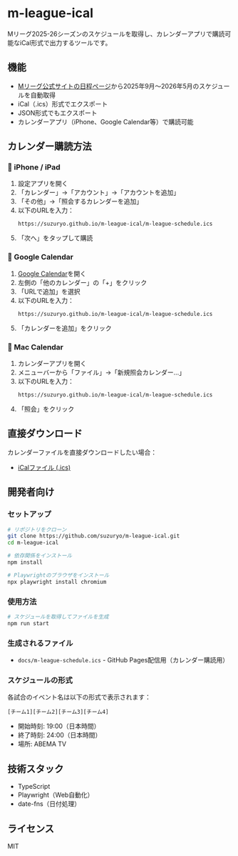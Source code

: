 # m-league-ical

Mリーグ2025-26シーズンのスケジュールを取得し、カレンダーアプリで購読可能なiCal形式で出力するツールです。

## 機能

- [Mリーグ公式サイトの日程ページ](https://m-league.jp/games/?mly=2025&mlm=9#schedule)から2025年9月〜2026年5月のスケジュールを自動取得
- iCal（.ics）形式でエクスポート
- JSON形式でもエクスポート
- カレンダーアプリ（iPhone、Google Calendar等）で購読可能

## カレンダー購読方法

### 📱 iPhone / iPad

1. 設定アプリを開く
2. 「カレンダー」→「アカウント」→「アカウントを追加」
3. 「その他」→「照会するカレンダーを追加」
4. 以下のURLを入力：
   ```
   https://suzuryo.github.io/m-league-ical/m-league-schedule.ics
   ```
5. 「次へ」をタップして購読

### 📅 Google Calendar

1. [Google Calendar](https://calendar.google.com)を開く
2. 左側の「他のカレンダー」の「+」をクリック
3. 「URLで追加」を選択
4. 以下のURLを入力：
   ```
   https://suzuryo.github.io/m-league-ical/m-league-schedule.ics
   ```
5. 「カレンダーを追加」をクリック

### 🍎 Mac Calendar

1. カレンダーアプリを開く
2. メニューバーから「ファイル」→「新規照会カレンダー...」
3. 以下のURLを入力：
   ```
   https://suzuryo.github.io/m-league-ical/m-league-schedule.ics
   ```
4. 「照会」をクリック

## 直接ダウンロード

カレンダーファイルを直接ダウンロードしたい場合：
- [iCalファイル (.ics)](https://suzuryo.github.io/m-league-ical/m-league-schedule.ics)

## 開発者向け

### セットアップ

```bash
# リポジトリをクローン
git clone https://github.com/suzuryo/m-league-ical.git
cd m-league-ical

# 依存関係をインストール
npm install

# Playwrightのブラウザをインストール
npx playwright install chromium
```

### 使用方法

```bash
# スケジュールを取得してファイルを生成
npm run start
```

### 生成されるファイル

- `docs/m-league-schedule.ics` - GitHub Pages配信用（カレンダー購読用）

### スケジュールの形式

各試合のイベント名は以下の形式で表示されます：
```
[チーム1][チーム2][チーム3][チーム4]
```

- 開始時刻: 19:00（日本時間）
- 終了時刻: 24:00（日本時間）
- 場所: ABEMA TV

## 技術スタック

- TypeScript
- Playwright（Web自動化）
- date-fns（日付処理）

## ライセンス

MIT

